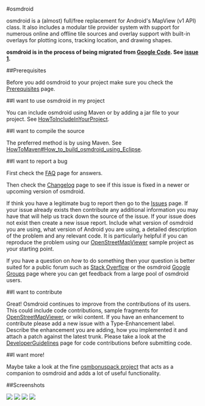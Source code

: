 #osmdroid

osmdroid is a (almost) full/free replacement for Android's MapView (v1 API) class. It also includes a modular tile provider system with support for numerous online and offline tile sources and overlay support with built-in overlays for plotting icons, tracking location, and drawing shapes.

<b>osmdroid is in the process of being migrated from [Google Code](https://code.google.com/p/osmdroid/). See [issue 1](https://github.com/osmdroid/osmdroid/issues/1).</b>

##Prerequisites

Before you add osmdroid to your project make sure you check the [Prerequisites](https://code.google.com/p/osmdroid/wiki/Prerequisites) page.

##I want to use osmdroid in my project

You can include osmdroid using Maven or by adding a jar file to your project. See [HowToIncludeInYourProject](https://code.google.com/p/osmdroid/wiki/HowToIncludeInYourProject).

##I want to compile the source

The preferred method is by using Maven. See [HowToMaven#How_to_build_osmdroid_using_Eclipse](https://code.google.com/p/osmdroid/wiki/HowToMaven#How_to_build_osmdroid_using_Eclipse).

##I want to report a bug

First check the [FAQ](https://code.google.com/p/osmdroid/wiki/FAQ) page for answers.

Then check the [Changelog](https://code.google.com/p/osmdroid/wiki/Changelog) page to see if this issue is fixed in a newer or upcoming version of osmdroid.

If think you have a legitimate bug to report then go to the [Issues](https://code.google.com/p/osmdroid/issues/list) page. If your issue already exists then contribute any additional information you may have that will help us track down the source of the issue. If your issue does not exist then create a new issue report. Include what version of osmdroid you are using, what version of Android you are using, a detailed description of the problem and any relevant code. It is particularly helpful if you can reproduce the problem using our [OpenStreetMapViewer](https://code.google.com/p/osmdroid/source/browse/#svn/trunk/OpenStreetMapViewer) sample project as your starting point.

If you have a question on _how_ to do something then your question is better suited for a public forum such as [Stack Overflow](http://stackoverflow.com/questions/tagged/osmdroid) or the osmdroid [Google Groups](https://groups.google.com/forum/#!forum/osmdroid) page where you can get feedback from a large pool of osmdroid users.

##I want to contribute

Great! Osmdroid continues to improve from the contributions of its users. This could include code contributions, sample fragments for [OpenStreetMapViewer](https://code.google.com/p/osmdroid/source/browse/#svn/trunk/OpenStreetMapViewer), or wiki content. If you have an enhancement to contribute please add a new issue with a Type-Enhancement label. Describe the enhancement you are adding, how you implemented it and attach a patch against the latest trunk. Please take a look at the [DeveloperGuidelines](https://code.google.com/p/osmdroid/wiki/DeveloperGuidelines) page for code contributions before submitting code.

##I want more!

Maybe take a look at the fine [osmbonuspack project](https://code.google.com/p/osmbonuspack/) that acts as a companion to osmdroid and adds a lot of useful functionality. 

##Screenshots

<img src="http://osmdroid.googlecode.com/files/osmv_sample_screen_103.png">
<img src="http://osmdroid.googlecode.com/files/android_osm_working_184.jpg">

<img src="http://osmdroid.googlecode.com/files/itemizedoverlaywithfocus_sample_2_154.png">
<img src="http://osmdroid.googlecode.com/files/itemizedoverlay_sample_158.png">
